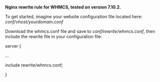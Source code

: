 **Nginx rewrite rule for WHMCS, tested on version 7.10.2.**

To get started, imagine your website configuration file located here:
_conf/vhost/yourdomain.conf_

Download the whmcs.conf file and save to _conf/rewrite/whmcs.conf_, then include the rewrite file in your configuration file:

server {

  ...
  
  include  rewrite/whmcs.conf;
  
  }

